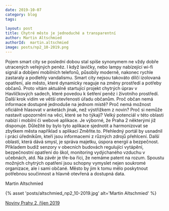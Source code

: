 ```yaml
---
date: 2019-10-07
category: blog
tags:
    
layout: post
title: Chytré město je jednoduché a transparentní
author: Martin Altschmied
authorId:  martin.altschmied
image: posts/np2_10-2019.png
---
```


Pojem smart city se poslední dobou stal spíše synonymem ne vždy dobře utracených veřejných peněz. I když lavičky, nebo lampy nabízející wi-fi signál a dobíjení mobilních telefonů, působily moderně,  nakonec  rychle   zastaraly a   podlehly vandalismu. Smart  city nejsou takováto  dílčí izolovaná opatření, ale  město, které dynamicky reaguje na změny  prostředí  a potřeby  občanů. Proto vítám aktuálně startující projekt chytrých úprav v Havlíčkových sadech, které povedou k šetření peněz i životního prostředí. Další krok vidím ve větší otevřenosti  úřadu  občanům. Proč občan nemá informace  dostupné  jednoduše na   jednom místě? Proč nemá možnost oficiálně hlasovat v anketách jinak, než výstřižkem z novin? Proč  si  nemůže nastavit upozornění na věci, které se ho týkají? Velký potenciál v této oblasti nabízí i mobilní či webové aplikace. Je výborné,  že Praha  2  některými  již disponuje. Důležité by bylo tyto aplikace sjednotit a harmonizovat se zbytkem  města  například s aplikací Změňte.to. Přehledný portál by usnadnil i práci úředníkům, kteří jsou informacemi z různých zdrojů přehlcení. Další oblastí, která  dává smysl, je správa majetku, úspora energií a bezpečnost. Příkladem budiž senzory v obecních budovách regulující vytápění, bezpečnostní  opatření do škol, monitoring vydýchaného vzduchu v učebnách, atd. Na závěr je tře-ba říci, že nemáme patent na rozum. Spoustu možných chytrých  opatření jsou schopny vymyslet nejen soukromé organizace, ale i sami občané. Město by jim k tomu mělo poskytnout potřebnou součinnost a hlavně otevřená a dostupná data.

Martin Altschmied

{% asset 'posts/altschmied_np2_10-2019.jpg' alt='Martin Altschmied' %}

[Noviny Prahy 2, říjen 2019](http://praha2.cz/file/tzu1/10npd-e.pdf)
